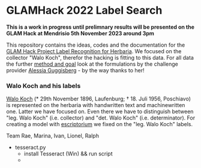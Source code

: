 # GLAMHack 2022 Label Search

**This is a work in progress until 
prelimnary results will be presented on the GLAM Hack at Mendrisio 5th November 2023 around 3pm**

This repository contains the ideas, codes and the documentation for the [GLAM Hack Project Label Recognition for Herbaria](https://hack.glam.opendata.ch/project/136). We focused on the collector "Walo Koch", therefor the hacking is fitting to this data.
For all data the further [method and goal](https://hack.glam.opendata.ch/project/123) look at the formulations by the challenge provider 
[Alessia Guggisberg](https://hack.glam.opendata.ch/user/AlessiaGuggisberg) - by the way thanks to her!

### Walo Koch and his labels
[Walo Koch](https://hls-dhs-dss.ch/fr/articles/031483/2006-08-14/
) (* 29th November 1896, Laufenburg; † 18. Juli 1956, Poschiavo) is represented on the herbaria with handwritten
text and machinewritten one. Latter we have focused on.
Even there we have to distinguish between "leg. Walo Koch" (i.e. collector) and "det. Walo Koch" (i.e. determinator).
For creating a model with [escriptorium](https://gitlab.com/scripta/escriptorium) we fixed on the "leg. Walo Koch" labels.

Team
Rae, Marina, Ivan, Lionel, Ralph



* tesseract.py 
  * install Tesseract (Win) && run script
  * 
